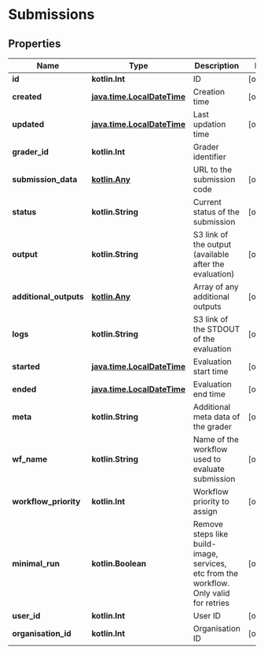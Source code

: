 
# Submissions

## Properties
Name | Type | Description | Notes
------------ | ------------- | ------------- | -------------
**id** | **kotlin.Int** | ID |  [optional]
**created** | [**java.time.LocalDateTime**](java.time.LocalDateTime.md) | Creation time |  [optional]
**updated** | [**java.time.LocalDateTime**](java.time.LocalDateTime.md) | Last updation time |  [optional]
**grader_id** | **kotlin.Int** | Grader identifier | 
**submission_data** | [**kotlin.Any**](kotlin.Any.md) | URL to the submission code |  [optional]
**status** | **kotlin.String** | Current status of the submission |  [optional]
**output** | **kotlin.String** | S3 link of the output (available after the evaluation) |  [optional]
**additional_outputs** | [**kotlin.Any**](kotlin.Any.md) | Array of any additional outputs |  [optional]
**logs** | **kotlin.String** | S3 link of the STDOUT of the evaluation |  [optional]
**started** | [**java.time.LocalDateTime**](java.time.LocalDateTime.md) | Evaluation start time |  [optional]
**ended** | [**java.time.LocalDateTime**](java.time.LocalDateTime.md) | Evaluation end time |  [optional]
**meta** | **kotlin.String** | Additional meta data of the grader |  [optional]
**wf_name** | **kotlin.String** | Name of the workflow used to evaluate submission |  [optional]
**workflow_priority** | **kotlin.Int** | Workflow priority to assign |  [optional]
**minimal_run** | **kotlin.Boolean** | Remove steps like build-image, services, etc from the workflow. Only valid for retries |  [optional]
**user_id** | **kotlin.Int** | User ID |  [optional]
**organisation_id** | **kotlin.Int** | Organisation ID |  [optional]



